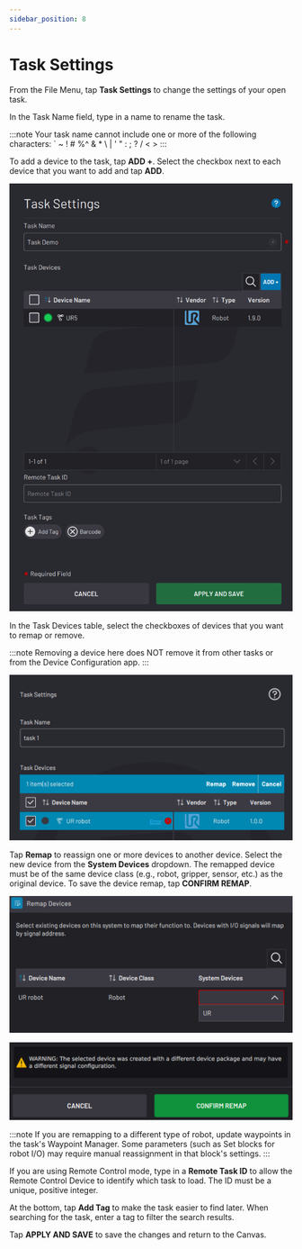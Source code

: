 ```yaml
---
sidebar_position: 8
---
```


# Task Settings

From the File Menu, tap **Task Settings** to change the settings of your open task.

In the Task Name field, type in a name to rename the task.

:::note
Your task name cannot include one or more of the following characters: \` ~ ! \# %^ & \* \\ \| ' " : ; ? / < \>
:::

To add a device to the task, tap **ADD +**. Select the checkbox next to each device that you want to add and tap **ADD**.

![](../Images/TaskCanvas/TaskSettings.png)


In the Task Devices table, select the checkboxes of devices that you want to remap or remove.

:::note
Removing a device here does NOT remove it from other tasks or from the Device Configuration app.
:::

![](../Images/TaskCanvas/TaskSettings-Select.png)

Tap **Remap** to reassign one or more devices to another device. Select the new device from the **System Devices** dropdown. The remapped device must be of the same device class \(e.g., robot, gripper, sensor, etc.\) as the original device. To save the device remap, tap **CONFIRM REMAP**.

![](../Images/TaskCanvas/TaskSettings-RemapDevices-Dropdown.png)

![](../Images/TaskCanvas/TaskSettings-RemapDevices-ConfirmRemap.png)

:::note
If you are remapping to a different type of robot, update waypoints in the task's Waypoint Manager. Some parameters \(such as Set blocks for robot I/O\) may require manual reassignment in that block's settings.
:::

If you are using Remote Control mode, type in a **Remote Task ID** to allow the Remote Control Device to identify which task to load. The ID must be a unique, positive integer.

At the bottom, tap **Add Tag** to make the task easier to find later. When searching for the task, enter a tag to filter the search results.

Tap **APPLY AND SAVE** to save the changes and return to the Canvas.

